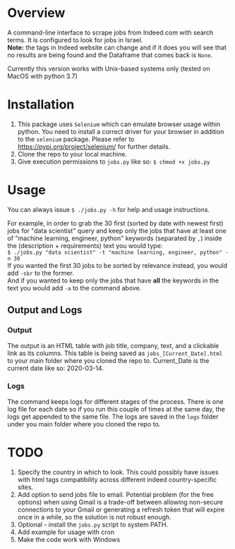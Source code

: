 # Overview
A command-line interface to scrape jobs from Indeed.com with search terms. It is configured to look for jobs in Israel.  
**Note:** the tags in Indeed website can change and if it does you will see that no results are being found and the Dataframe
that comes back is `None`.

Currently this version works with Unix-based systems only (tested on MacOS with python 3.7) 

# Installation
1. This package uses `Selenium` which can emulate browser usage within python. You need to install a correct driver for 
your browser in addition to the `selenium` package. Please refer to https://pypi.org/project/selenium/ for further details.
2. Clone the repo to your local machine.
3. Give execution permissions to `jobs.py` like so: `$ chmod +x jobs.py`

# Usage
You can always issue `$ ./jobs.py -h` for help and usage instructions.  

For example, in order to grab the 30 first (sorted by date with newest first) jobs for "data scientist" query
and keep only the jobs that have at least one of "machine learning, engineer, python" keywords (separated by `,`) inside
the (description + requirements) text you would type:  
`$ ./jobs.py "data scientist" -t "machine learning, engineer, python" -n 30`  
If you wanted the first 30 jobs to be sorted by relevance instead, you would add `-sbr` to the former.  
And if you wanted to keep only the jobs that have **all** the keywords in the text you would add `-a` to the command above.

## Output and Logs
### Output
The output is an HTML table with job title, company, text, and a clickable link as its columns. This table is being saved as
`jobs_[Current_Date].html` to your main folder where you cloned the repo to.
Current_Date is the current date like so: 2020-03-14.

### Logs
The command keeps logs for different stages of the process. There is one log file for each date so if you run this couple of
times at the same day, the logs get appended to the same file. The logs are saved in the `logs` folder under you main folder
where you cloned the repo to.

# TODO
1. Specify the country in which to look. This could possibly have issues with html tags compatibility across different indeed
country-specific sites.
2. Add option to send jobs file to email. Potential problem (for the free options) when using Gmail is a trade-off
between allowing non-secure connections to your Gmail or generating a refresh token that will expire once in a while,
so the solution is not robust enough.
3. Optional - install the `jobs.py` script to system PATH.
4. Add example for usage with cron
5. Make the code work with Windows
  
